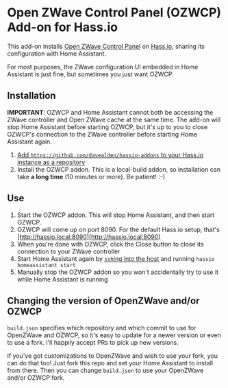 # Open ZWave Control Panel (OZWCP) Add-on for Hass.io
This add-on installs [Open ZWave Control Panel](https://github.com/OpenZWave/open-zwave-control-panel) on [Hass.io](https://www.home-assistant.io/hassio/), sharing its configuration with Home Assistant.

For most purposes, the ZWave configuration UI embedded in Home Assistant is just fine, but sometimes you just want OZWCP.

## Installation

**IMPORTANT**: OZWCP and Home Assistant cannot both be accessing the ZWave controller and Open ZWave cache at the same time. The add-on will stop Home Assistant before starting OZWCP, but it's up to you to close OZWCP's connection to the ZWave controller before starting Home Assistant again.

1. [Add `https://github.com/davealden/hassio-addons` to your Hass.io instance as a repository](https://www.home-assistant.io/hassio/installing_third_party_addons/)
2. Install the OZWCP addon. This is a local-build addon, so installation can take **a long time** (10 minutes or more). Be patient! :-)

## Use
1. Start the OZWCP addon. This will stop Home Assistant, and then start OZWCP.
2. OZWCP will come up on port 8090. For the default Hass.io setup, that's [http://hassio.local:8090](http://hassio.local:8090)
3. When you're done with OZWCP, click the Close button to close its connection to your ZWave controller
4. Start Home Assistant again by [`ssh`ing into the host](https://community.home-assistant.io/t/community-hass-io-add-on-ssh/33820?u=frenck) and running `hassio homeassistant start`
5. Manually stop the OZWCP addon so you won't accidentally try to use it while Home Assistant is running

## Changing the version of OpenZWave and/or OZWCP
`build.json` specifies which repository and which commit to use for OpenZWave and OZWCP, so it's easy to update for a newer version or even to use a fork. I'll happily accept PRs to pick up new versions. 

If you've got customizations to OpenZWave and wish to use your fork, you can do that too! Just fork this repo and set your Home Assistant to install from there. Then you can change `build.json` to use your OpenZWave and/or OZWCP fork.
